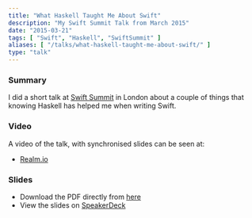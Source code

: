 ```yaml
---
title: "What Haskell Taught Me About Swift"
description: "My Swift Summit Talk from March 2015"
date: "2015-03-21"
tags: [ "Swift", "Haskell", "SwiftSummit" ]
aliases: [ "/talks/what-haskell-taught-me-about-swift/" ]
type: "talk"
---
```


### Summary

I did a short talk at [Swift Summit](https://www.swiftsummit.com) in London
about a couple of things that knowing Haskell has helped me when writing Swift.

### Video

A video of the talk, with synchronised slides can be seen at:

- [Realm.io](https://realm.io/news/swift-summit-abizer-nasir-lessons-from-haskell/)


### Slides

- Download the PDF directly from [here](http://downloads.abizern.org/WhatHaskellTaughtMeAboutSwift.pdf)
- View the slides on [SpeakerDeck](https://speakerdeck.com/abizern/what-haskell-taught-me-about-writing-swift)


